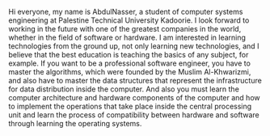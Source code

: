Hi everyone, my name is AbdulNasser,
a student of computer systems engineering at Palestine Technical University Kadoorie.
I look forward to working in the future with one of the greatest companies in the world,
whether in the field of software or hardware.
I am interested in learning technologies from the ground up, not only learning new technologies,
and I believe that the best education is teaching the basics of any subject,
for example.
If you want to be a professional software engineer, you have to master the algorithms, 
which were founded by the Muslim Al-Khwarizmi,
and also have to master the data structures that represent the infrastructure for data distribution inside the computer.
And also  you must learn the computer architecture and hardware components of the computer 
and how to implement the operations that take place inside the central processing unit 
and learn the process of compatibility between hardware and software through learning the operating systems.
